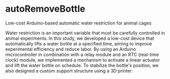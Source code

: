 # autoRemoveBottle
Low-cost Arduino-based automatic water restriction for animal cages

Water restriction is an important variable that must be carefully controlled in animal experiments. In this study, we developed a low-cost device that automatically lifts a water bottle at a specified time, aiming to improve experimental efficiency and reduce labor. By using an Arduino microcontroller in combination with a relay module and an RTC (real-time clock) module, we implemented a mechanism to activate a linear actuator and lift the water bottle on schedule. To stabilize the bottle's position, we also designed a custom support structure using a 3D printer.


